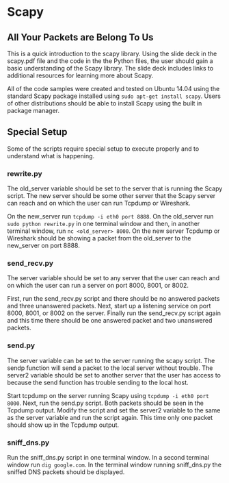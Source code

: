 # Scapy
## All Your Packets are Belong To Us

This is a quick introduction to the scapy library. Using the slide deck in the scapy.pdf file and the code in the the Python files, the user should gain a basic understanding of the Scapy library. The slide deck includes links to additional resources for learning more about Scapy.

All of the code samples were created and tested on Ubuntu 14.04 using the standard Scapy package installed using `sudo apt-get install scapy`. Users of other distributions should be able to install Scapy using the built in package manager.

## Special Setup
Some of the scripts require special setup to execute properly and to understand what is happening.

### rewrite.py
The old_server variable should be set to the server that is running the Scapy script. The new server should be some other server that the Scapy server can reach and on which the user can run Tcpdump or Wireshark.

On the new_server run `tcpdump -i eth0 port 8888`. On the old_server run `sudo python rewrite.py` in one terminal window and then, in another terminal window, run `nc <old_server> 8000`. On the new server Tcpdump or Wireshark should be showing a packet from the old_server to the new_server on port 8888.

### send_recv.py
The server variable should be set to any server that the user can reach and on which the user can run a server on port 8000, 8001, or 8002.

First, run the send_recv.py script and there should be no answered packets and three unanswered packets. Next, start up a listening service on port 8000, 8001, or 8002 on the server. Finally run the send_recv.py script again and this time there should be one answered packet and two unanswered packets.

### send.py
The server variable can be set to the server running the scapy script. The sendp function will send a packet to the local server without trouble. The server2 variable should be set to another server that the user has access to because the send function has trouble sending to the local host.

Start tcpdump on the server running Scapy using `tcpdump -i eth0 port 8000`. Next, run the send.py script. Both packets should be seen in the Tcpdump output. Modify the script and set the server2 variable to the same as the server variable and run the script again. This time only one packet should show up in the Tcpdump output.

### sniff_dns.py
Run the sniff_dns.py script in one terminal window. In a second terminal window run `dig google.com`. In the terminal window running sniff_dns.py the sniffed DNS packets should be displayed.